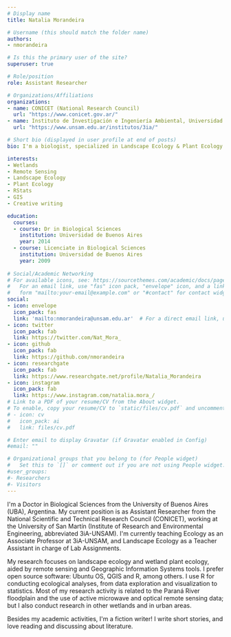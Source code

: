 ```yaml
---
# Display name
title: Natalia Morandeira

# Username (this should match the folder name)
authors:
- nmorandeira

# Is this the primary user of the site?
superuser: true

# Role/position
role: Assistant Researcher

# Organizations/Affiliations
organizations:
- name: CONICET (National Research Council)
  url: "https://www.conicet.gov.ar/"
- name: Instituto de Investigación e Ingeniería Ambiental, Universidad Nacional de San Martín
  url: "https://www.unsam.edu.ar/institutos/3ia/"

# Short bio (displayed in user profile at end of posts)
bio: I'm a biologist, specialized in Landscape Ecology & Plant Ecology. I'm also a fiction writer.

interests:
- Wetlands
- Remote Sensing
- Landscape Ecology
- Plant Ecology
- RStats
- GIS
- Creative writing

education:
  courses:
  - course: Dr in Biological Sciences
    institution: Universidad de Buenos Aires
    year: 2014
  - course: Licenciate in Biological Sciences
    institution: Universidad de Buenos Aires
    year: 2009
 
# Social/Academic Networking
# For available icons, see: https://sourcethemes.com/academic/docs/page-builder/#icons
#   For an email link, use "fas" icon pack, "envelope" icon, and a link in the
#   form "mailto:your-email@example.com" or "#contact" for contact widget.
social:
- icon: envelope
  icon_pack: fas
  link: 'mailto:nmorandeira@unsam.edu.ar'  # For a direct email link, use "mailto:test@example.org".
- icon: twitter
  icon_pack: fab
  link: https://twitter.com/Nat_Mora_
- icon: github
  icon_pack: fab
  link: https://github.com/nmorandeira
- icon: researchgate
  icon_pack: fab
  link: https://www.researchgate.net/profile/Natalia_Morandeira
- icon: instagram
  icon_pack: fab
  link: https://www.instagram.com/natalia.mora_/
# Link to a PDF of your resume/CV from the About widget.
# To enable, copy your resume/CV to `static/files/cv.pdf` and uncomment the lines below.
# - icon: cv
#   icon_pack: ai
#   link: files/cv.pdf

# Enter email to display Gravatar (if Gravatar enabled in Config)
#email: ""

# Organizational groups that you belong to (for People widget)
#   Set this to `[]` or comment out if you are not using People widget.
#user_groups:
#- Researchers
#- Visitors
---
```


I'm a Doctor in Biological Sciences from the University of Buenos Aires (UBA), Argentina. My current position is as Assistant Researcher from the National Scientific and Technical Research Council (CONICET), working at the University of San Martín (Institute of Research and Environmental Engineering, abbreviated 3iA-UNSAM). I'm currently teaching Ecology as an Associate Professor at 3iA-UNSAM, and Landscape Ecology as a Teacher Assistant in charge of Lab Assignments. 

My research focuses on landscape ecology and wetland plant ecology, aided by remote sensing and Geographic Information Systems tools. I prefer open source software: Ubuntu OS, QGIS and R, among others. I use R for conducting ecological analyses, from data exploration and visualization to statistics. Most of my research activity is related to the Paraná River floodplain and the use of active microwave and optical remote sensing data; but I also conduct research in other wetlands and in urban areas. 

Besides my academic activities, I'm a fiction writer! I write short stories, and love reading and discussing about literature.
